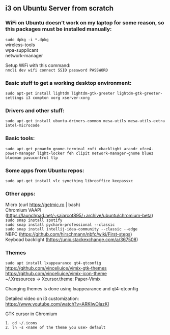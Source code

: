 i3 on Ubuntu Server from scratch
--------------------------------

### WiFi on Ubuntu doesn't work on my laptop for some reason, so this packages must be installed manually:
`sudo dpkg -i *.dpkg`  
wireless-tools  
wpa-supplicant  
network-manager  

Setup WiFi with this command:  
`nmcli dev wifi connect SSID password PASSWORD`

### Basic stuff to get a working desktop environment:
`sudo apt-get install lightdm lightdm-gtk-greeter lightdm-gtk-greeter-settings i3 compton xorg xserver-xorg`

### Drivers and other stuff:
```
sudo apt-get install ubuntu-drivers-common mesa-utils mesa-utils-extra intel-microcode
```

### Basic tools:
```
sudo apt-get pcmanfm gnome-terminal rofi xbacklight arandr xfce4-power-manager light-locker feh clipit network-manager-gnome bluez blueman pavucontrol tlp
```

### Some apps from Ubuntu repos:
```
sudo apt-get install vlc syncthing libreoffice keepassxc
```

### Other apps:
Micro (curl https://getmic.ro | bash)  
Chromium VAAPI (https://launchpad.net/~saiarcot895/+archive/ubuntu/chromium-beta)  
`sudo snap install spotify`  
`sudo snap install pycharm-professional --classic`  
`sudo snap install intellij-idea-community --classic --edge`  
NBFC (https://github.com/hirschmann/nbfc/wiki/First-steps)  
Keyboad backlight (https://unix.stackexchange.com/a/367508)  


### Themes
`sudo apt install lxappearance qt4-qtconfig`  
https://github.com/vinceliuice/vimix-gtk-themes  
https://github.com/vinceliuice/vimix-icon-theme  
~/.Xresources -> Xcursor.theme: Paper-Vimix  

Changing themes is done using lxappearance and qt4-qtconfig

Detailed video on i3 customization:  
https://www.youtube.com/watch?v=ARKIwOlazKI

GTK cursor in Chromium
```
1. cd ~/.icons
2. ln -s <name of the theme you use> default
```